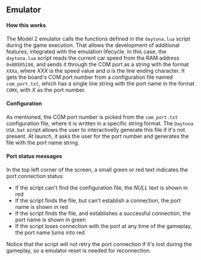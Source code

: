 ## Emulator

#### How this works
The Model 2 emulator calls the functions defined in the `daytona.lua` script during the game execution. That allows the development of additional features, integrated with the emulation lifecycle.
In this case, the `daytona.lua` script reads the current car speed from the RAM address `0x00505198`, and sends it through the COM port as a string with the format `XXXa`, where *XXX* is the speed value and *a* is the line ending character. It gets the board's COM port number from a configuration file named `com_port.txt`, which has a single line string with the port name in the format `COMX`, with *X* as the port number.

#### Configuration
As mentioned, the COM port number is picked from the `com_port.txt` configuration file, where it is written in a specific string format. The `Daytona USA.bat` script allows the user to interactivelly generate this file if it's not present. At launch, it asks the user for the port number and generates the file with the port name string.

#### Port status messages
In the top left corner of the screen, a small green or red text indicates the port connection status:
- If the script can't find the configuration file, the *NULL* text is shown in red
- If the script finds the file, but can't establish a connection, the port name is shown in red
- If the script finds the file, and establishes a successful connection, the port name is shown in green
- If the script loses connection with the port at any time of the gameplay, the port name turns into red

Notice that the script will not retry the port connection if it's lost during the gameplay, so a emulator reset is needed for reconnection.
